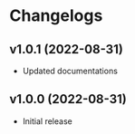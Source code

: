 # Changelogs <!-- omit in toc -->

## v1.0.1 (2022-08-31)

- Updated documentations

## v1.0.0 (2022-08-31)

- Initial release
